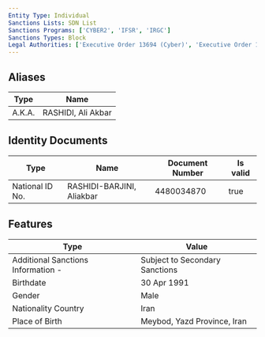 ```yaml
---
Entity Type: Individual
Sanctions Lists: SDN List
Sanctions Programs: ['CYBER2', 'IFSR', 'IRGC']
Sanctions Types: Block
Legal Authorities: ['Executive Order 13694 (Cyber)', 'Executive Order 13757 (Cyber)']
---
```


## Aliases
| Type  | Name      | 
|-------|-----------|
| A.K.A. | RASHIDI, Ali Akbar |

## Identity Documents
| Type  | Name      | Document Number | Is valid |
|-------|-----------|-----------------|----------|
| National ID No. | RASHIDI-BARJINI, Aliakbar | 4480034870 | true |

## Features
| Type  | Value      |
|-------|------------|
| Additional Sanctions Information - | Subject to Secondary Sanctions |
| Birthdate | 30 Apr 1991 |
| Gender | Male |
| Nationality Country | Iran |
| Place of Birth | Meybod, Yazd Province, Iran |
